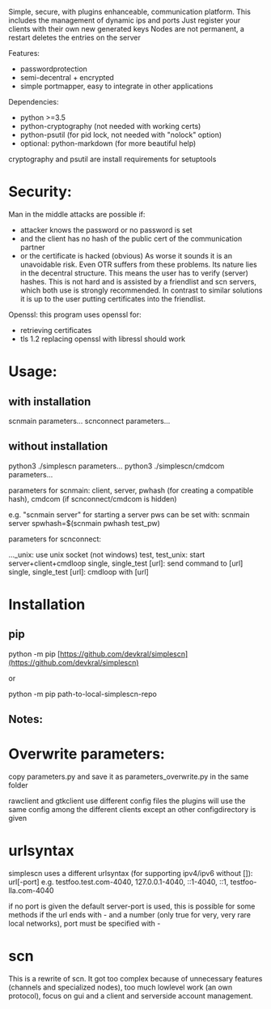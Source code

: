 Simple, secure, with plugins enhanceable, communication platform.
This includes the management of dynamic ips and ports
Just register your clients with their own new generated keys
Nodes are not permanent, a restart deletes the entries on the server

Features:
* passwordprotection
* semi-decentral + encrypted
* simple portmapper, easy to integrate in other applications

Dependencies:
* python >=3.5
* python-cryptography (not needed with working certs)
* python-psutil (for pid lock, not needed with "nolock" option)
* optional: python-markdown (for more beautiful help)

cryptography and psutil are install requirements for setuptools

# Security:

Man in the middle attacks are possible if:
* attacker knows the password or no password is set
* and the client has no hash of the public cert of the communication partner
* or the certificate is hacked (obvious)
As worse it sounds it is an unavoidable risk. Even OTR suffers from these problems.
Its nature lies in the decentral structure.
This means the user has to verify (server) hashes. This is not hard and is assisted by a friendlist and scn servers, which both use is strongly recommended.
In contrast to similar solutions it is up to the user putting certificates into the friendlist.

Openssl:
this program uses openssl for:
* retrieving certificates
* tls 1.2
replacing openssl with libressl should work

# Usage:
## with installation
scnmain parameters...
scnconnect parameters...

## without installation
python3 ./simplescn parameters...
python3 ./simplescn/cmdcom parameters...

parameters for scnmain:
client, server, pwhash (for creating a compatible hash), cmdcom (if scnconnect/cmdcom is hidden)

e.g. "scnmain server" for starting a server
pws can be set with:
scnmain server spwhash=$(scnmain pwhash test_pw)

parameters for scnconnect:

..._unix: use unix socket (not windows)
test, test_unix: start server+client+cmdloop
single, single_test &#91;url&#93;: send command to &#91;url&#93;
single, single_test &#91;url&#93;: cmdloop with &#91;url&#93;


# Installation

## pip

python -m pip [https://github.com/devkral/simplescn](https://github.com/devkral/simplescn)

or

python -m pip path-to-local-simplescn-repo

## Notes:

# Overwrite parameters:
copy parameters.py and save it as parameters_overwrite.py in the same folder

rawclient and gtkclient use different config files
the plugins will use the same config among the different clients except an other configdirectory is given

# urlsyntax
simplescn uses a different urlsyntax (for supporting ipv4/ipv6 without &#91;&#93;):
url&#91;-port&#93;
e.g. testfoo.test.com-4040, 127.0.0.1-4040, ::1-4040, ::1, testfoo-lla.com-4040

if no port is given the default server-port is used, this is possible for some methods
if the url ends with - and a number (only true for very, very rare local networks), port must be specified with -

# scn
This is a rewrite of scn.
It got too complex because of unnecessary features (channels and specialized nodes), too much lowlevel work (an own protocol), focus on gui and a client and serverside account management.


